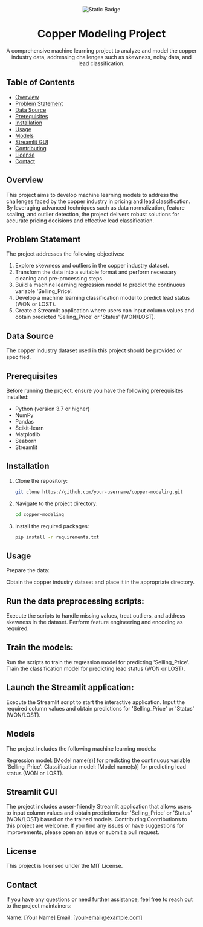 <div align="center">
    <img alt="Static Badge" src="https://img.shields.io/badge/Copper-Modeling-darkgreen?style=for-the-badge&logo=Python&logoColor=%23FFFFFF">
</div>

# <div align="center"> Copper Modeling Project</div>
<div align="center"> A comprehensive machine learning project to analyze and model the copper industry data, addressing challenges such as skewness, noisy data, and lead classification. </div>



## Table of Contents

- [Overview](#overview)
- [Problem Statement](#problem-statement)
- [Data Source](#data-source)
- [Prerequisites](#prerequisites)
- [Installation](#installation)
- [Usage](#usage)
- [Models](#models)
- [Streamlit GUI](#streamlit-gui)
- [Contributing](#contributing)
- [License](#license)
- [Contact](#contact)

## Overview

This project aims to develop machine learning models to address the challenges faced by the copper industry in pricing and lead classification. By leveraging advanced techniques such as data normalization, feature scaling, and outlier detection, the project delivers robust solutions for accurate pricing decisions and effective lead classification.

## Problem Statement

The project addresses the following objectives:

1. Explore skewness and outliers in the copper industry dataset.
2. Transform the data into a suitable format and perform necessary cleaning and pre-processing steps.
3. Build a machine learning regression model to predict the continuous variable 'Selling_Price'.
4. Develop a machine learning classification model to predict lead status (WON or LOST).
5. Create a Streamlit application where users can input column values and obtain predicted 'Selling_Price' or 'Status' (WON/LOST).

## Data Source

The copper industry dataset used in this project should be provided or specified.

## Prerequisites

Before running the project, ensure you have the following prerequisites installed:

- Python (version 3.7 or higher)
- NumPy
- Pandas
- Scikit-learn
- Matplotlib
- Seaborn
- Streamlit

## Installation

1. Clone the repository:

   ```bash
   git clone https://github.com/your-username/copper-modeling.git
2. Navigate to the project directory:
   ```bash
   cd copper-modeling
3. Install the required packages:
   ```bash
   pip install -r requirements.txt

## Usage

Prepare the data:

Obtain the copper industry dataset and place it in the appropriate directory.


## Run the data preprocessing scripts:

Execute the scripts to handle missing values, treat outliers, and address skewness in the dataset.
Perform feature engineering and encoding as required.


## Train the models:

Run the scripts to train the regression model for predicting 'Selling_Price'.
Train the classification model for predicting lead status (WON or LOST).


## Launch the Streamlit application:

Execute the Streamlit script to start the interactive application.
Input the required column values and obtain predictions for 'Selling_Price' or 'Status' (WON/LOST).



## Models
The project includes the following machine learning models:

Regression model: [Model name(s)] for predicting the continuous variable 'Selling_Price'.
Classification model: [Model name(s)] for predicting lead status (WON or LOST).

## Streamlit GUI
The project includes a user-friendly Streamlit application that allows users to input column values and obtain predictions for 'Selling_Price' or 'Status' (WON/LOST) based on the trained models.
Contributing
Contributions to this project are welcome. If you find any issues or have suggestions for improvements, please open an issue or submit a pull request.
## License
This project is licensed under the MIT License.
## Contact

If you have any questions or need further assistance, feel free to reach out to the project maintainers:

Name: [Your Name]
Email: [your-email@example.com]




